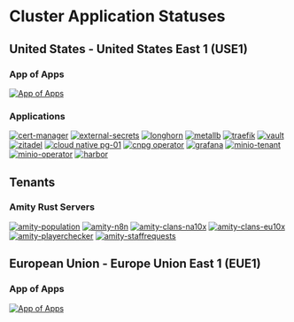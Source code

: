 # Cluster Application Statuses

## United States - United States East 1 (USE1)

### App of Apps
[![App of Apps](https://argocd.vngenterprise.com/api/badge?name=use1&revision=true&showAppName=true)](https://argocd.vngenterprise.com/applications/use1)

### Applications
[![cert-manager](https://argocd.vngenterprise.com/api/badge?name=cert-manager&revision=true&showAppName=true)](https://argocd.vngenterprise.com/applications/cert-manager)
[![external-secrets](https://argocd.vngenterprise.com/api/badge?name=external-secrets&revision=true&showAppName=true)](https://argocd.vngenterprise.com/applications/external-secrets)
[![longhorn](https://argocd.vngenterprise.com/api/badge?name=longhorn&revision=true&showAppName=true)](https://argocd.vngenterprise.com/applications/longhorn)
[![metallb](https://argocd.vngenterprise.com/api/badge?name=metallb&revision=true&showAppName=true)](https://argocd.vngenterprise.com/applications/metallb)
[![traefik](https://argocd.vngenterprise.com/api/badge?name=traefik&revision=true&showAppName=true)](https://argocd.vngenterprise.com/applications/traefik)
[![vault](https://argocd.vngenterprise.com/api/badge?name=vault&revision=true&showAppName=true)](https://argocd.vngenterprise.com/applications/vault)
[![zitadel](https://argocd.vngenterprise.com/api/badge?name=zitadel&revision=true&showAppName=true)](https://argocd.vngenterprise.com/applications/zitadel)
[![cloud native pg-01](https://argocd.vngenterprise.com/api/badge?name=cnpg-01&revision=true&showAppName=true)](https://argocd.vngenterprise.com/applications/cnpg-01)
[![cnpg operator](https://argocd.vngenterprise.com/api/badge?name=cnpg-operator&revision=true&showAppName=true)](https://argocd.vngenterprise.com/applications/cnpg-operator)
[![grafana](https://argocd.vngenterprise.com/api/badge?name=grafana&revision=true&showAppName=true)](https://argocd.vngenterprise.com/applications/grafana)
[![minio-tenant](https://argocd.vngenterprise.com/api/badge?name=minio-tenant&revision=true&showAppName=true)](https://argocd.vngenterprise.com/applications/minio-tenant)
[![minio-operator](https://argocd.vngenterprise.com/api/badge?name=minio-operator&revision=true&showAppName=true)](https://argocd.vngenterprise.com/applications/minio-operator)
[![harbor](https://argocd.vngenterprise.com/api/badge?name=harbor&revision=true&showAppName=true)](https://argocd.vngenterprise.com/applications/harbor)

## Tenants

### Amity Rust Servers
[![amity-population](https://argocd.vngenterprise.com/api/badge?name=amity-population&revision=true&showAppName=true)](https://argocd.vngenterprise.com/applications/amity-population)
[![amity-n8n](https://argocd.vngenterprise.com/api/badge?name=amity-n8n&revision=true&showAppName=true)](https://argocd.vngenterprise.com/applications/amity-n8n)
[![amity-clans-na10x](https://argocd.vngenterprise.com/api/badge?name=amity-clans-na10x&revision=true&showAppName=true)](https://argocd.vngenterprise.com/applications/amity-clans-na10x)
[![amity-clans-eu10x](https://argocd.vngenterprise.com/api/badge?name=amity-clans-eu10x&revision=true&showAppName=true)](https://argocd.vngenterprise.com/applications/amity-clans-eu10x)
[![amity-playerchecker](https://argocd.vngenterprise.com/api/badge?name=amity-playerchecker&revision=true&showAppName=true)](https://argocd.vngenterprise.com/applications/amity-playerchecker)
[![amity-staffrequests](https://argocd.vngenterprise.com/api/badge?name=amity-staffrequests&revision=true&showAppName=true)](https://argocd.vngenterprise.com/applications/amity-staffrequests)

## European Union - Europe Union East 1 (EUE1)

### App of Apps
[![App of Apps](https://argocd.vngenterprise.com/api/badge?name=eue1&revision=true&showAppName=true)](https://argocd.vngenterprise.com/applications/eue1)